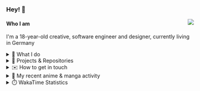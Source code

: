 ### Hey! 👋

[<img src="https://lanyard-profile-readme.vercel.app/api/228965621478588416" align="right">](https://discord.com/users/228965621478588416)

#### Who I am

I'm a 18-year-old creative, software engineer and designer, currently living in Germany

<details>
  <summary>💼 What I do</summary>

I currently am working on starting a publishing and management company for creatives.
I also am creative lead, community manager, and web developer at the Minecraft Server [Xenyria](https://xenyria.net) and the team behind it, [Pixelground Labs](https://pixelgroundlabs.com).
</details>

<details>
  <summary>📁 Projects & Repositories</summary>

<table>
    <thead>
        <tr>
            <th colspan=2>Svelte Libraries</th>
        </tr>
    </thead>
    <tbody>
        <tr>
            <td><a href="https://github.com/pixelgroundlabs/svelte-skinview3d">pixelgroundlabs/svelte-skinview3d</a></td>
            <td>A svelte component for rendering Minecraft SKins in 3D based on <a href="https://github.com/bs-community/skinview3d">skinview3d</a></td>
        </tr>
    </tbody>
    <thead>
        <tr>
            <th colspan=2>Minecraft Mods</th>
        </tr>
    </thead>
    <tbody>
        <tr>
            <td><a href="https://github.com/XenyriaNET/xeem">Xenyria Experience Enhancement Mod</a></td>
            <td>A client-side Minecraft Mod aiming to improve the experience on the Xenyria Minecraft Server</td>
        </tr>
    </tbody>
    <thead>
        <tr>
            <th colspan=2>Old Stuff</th>
        </tr>
    </thead>
    <tbody>
        <tr>
            <td><a href="https://github.com/OfficialCRUGG/lwstatus">lwstatus</a></td>
            <td>Lightweight webserver exposing various system metrics as a JSON endpoint and frontend</td>
        </tr>
        <tr>
            <td><a href="https://github.com/OfficialCRUGG/cfddns">cfddns / cloudflare-dyndns</a></td>
            <td>Simple application to run in the background that regularly checks for IP address changes and updates specific Cloudflare DNS Records accordingly. <s><i>Not sure how this still works...</i></s></td>
        </tr>
    </tbody>
</table>

</details>

<details>
  <summary>✉️ How to get in touch</summary>
  
> Sorted by how quickly you can expect a reply
- [Hit me up on Discord](https://discord.com/users/228965621478588416)
- [Hit me up on Twitter](https://twitter.com/cruggdev)
- [Send me a mail](mailto:me@crg.sh)
</details>


<details>
  <summary>🌸 My recent anime & manga activity</summary>
  
<!-- ANILIST_ACTIVITY:start -->

-   📺 Plans to watch [SHY](https://anilist.co/anime/155389) (14:04, 20 May 2024)
-   📺 Plans to watch [Jellyfish Can’t Swim in the Night](https://anilist.co/anime/163078) (14:03, 20 May 2024)
-   📺 Plans to watch [BNA](https://anilist.co/anime/110354) (22:51, 19 May 2024)
-   📺 Watched episode 1 of [Classroom of the Elite Season 3](https://anilist.co/anime/146066) (21:07, 15 May 2024)
-   📺 Plans to watch [Laid-Back Camp](https://anilist.co/anime/98444) (19:12, 15 May 2024)

<!-- ANILIST_ACTIVITY:end -->
</details>

<details>
  <summary>⏱️ WakaTime Statistics</summary>

<!--START_SECTION:waka-->

```txt
From: 12 May 2024 - To: 19 May 2024

Svelte        4 hrs 34 mins   ██████████▒░░░░░░░░░░░░░░   41.91 %
TypeScript    1 hr 53 mins    ████▒░░░░░░░░░░░░░░░░░░░░   17.23 %
JavaScript    1 hr 49 mins    ████▒░░░░░░░░░░░░░░░░░░░░   16.76 %
HTML          1 hr            ██▒░░░░░░░░░░░░░░░░░░░░░░   09.22 %
JSON          33 mins         █▒░░░░░░░░░░░░░░░░░░░░░░░   05.17 %
```

<!--END_SECTION:waka-->
</details>
